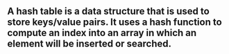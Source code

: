 <h2>A hash table is a data structure that is used to store keys/value pairs. It uses a hash function to compute an index into an array in which an element will be inserted or searched. </h2>
